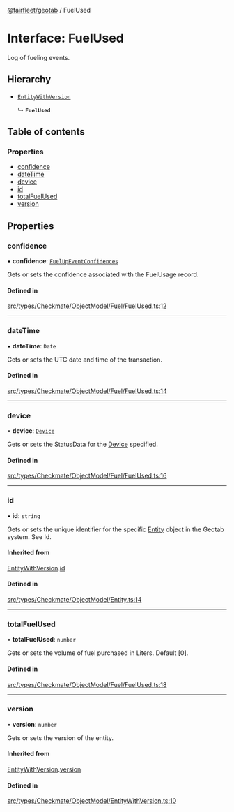 [@fairfleet/geotab](../README.md) / FuelUsed

# Interface: FuelUsed

Log of fueling events.

## Hierarchy

- [`EntityWithVersion`](EntityWithVersion.md)

  ↳ **`FuelUsed`**

## Table of contents

### Properties

- [confidence](FuelUsed.md#confidence)
- [dateTime](FuelUsed.md#datetime)
- [device](FuelUsed.md#device)
- [id](FuelUsed.md#id)
- [totalFuelUsed](FuelUsed.md#totalfuelused)
- [version](FuelUsed.md#version)

## Properties

### confidence

• **confidence**: [`FuelUpEventConfidences`](../README.md#fuelupeventconfidences)

Gets or sets the confidence associated with the FuelUsage record.

#### Defined in

[src/types/Checkmate/ObjectModel/Fuel/FuelUsed.ts:12](https://github.com/fairfleet/geotab/blob/ff38bfc/src/types/Checkmate/ObjectModel/Fuel/FuelUsed.ts#L12)

___

### dateTime

• **dateTime**: `Date`

Gets or sets the UTC date and time of the transaction.

#### Defined in

[src/types/Checkmate/ObjectModel/Fuel/FuelUsed.ts:14](https://github.com/fairfleet/geotab/blob/ff38bfc/src/types/Checkmate/ObjectModel/Fuel/FuelUsed.ts#L14)

___

### device

• **device**: [`Device`](Device.md)

Gets or sets the StatusData for the [Device](Device.md) specified.

#### Defined in

[src/types/Checkmate/ObjectModel/Fuel/FuelUsed.ts:16](https://github.com/fairfleet/geotab/blob/ff38bfc/src/types/Checkmate/ObjectModel/Fuel/FuelUsed.ts#L16)

___

### id

• **id**: `string`

Gets or sets the unique identifier for the specific [Entity](Entity.md) object in the Geotab system. See Id.

#### Inherited from

[EntityWithVersion](EntityWithVersion.md).[id](EntityWithVersion.md#id)

#### Defined in

[src/types/Checkmate/ObjectModel/Entity.ts:14](https://github.com/fairfleet/geotab/blob/ff38bfc/src/types/Checkmate/ObjectModel/Entity.ts#L14)

___

### totalFuelUsed

• **totalFuelUsed**: `number`

Gets or sets the volume of fuel purchased in Liters. Default [0].

#### Defined in

[src/types/Checkmate/ObjectModel/Fuel/FuelUsed.ts:18](https://github.com/fairfleet/geotab/blob/ff38bfc/src/types/Checkmate/ObjectModel/Fuel/FuelUsed.ts#L18)

___

### version

• **version**: `number`

Gets or sets the version of the entity.

#### Inherited from

[EntityWithVersion](EntityWithVersion.md).[version](EntityWithVersion.md#version)

#### Defined in

[src/types/Checkmate/ObjectModel/EntityWithVersion.ts:10](https://github.com/fairfleet/geotab/blob/ff38bfc/src/types/Checkmate/ObjectModel/EntityWithVersion.ts#L10)

